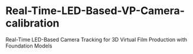 # Real-Time-LED-Based-VP-Camera-calibration
Real-Time LED-Based Camera Tracking for 3D Virtual Film Production with Foundation Models
